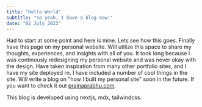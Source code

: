 ```yaml
---
title: "Hello World"
subtitle: "So yeah, I have a blog now!"
date: "02 July 2023"
---
```


Had to start at some point and here is mine. Lets see how this goes. Finally have this page on my personal website. Will utilize this space to share my thoughts, experiences, and insights with all of you. It took long because I was continously redesigning my personal website and was never okay with the design. Have taken inspiration from many other portfolio sites, and I have my site deployed rn. I have included a number of cool things in the site. Will write a blog on "how I built my personal site" soon in the future. If you want to check it out [prajnaprabhu.com](https://prajnaprabhu.com).

This blog is developed using nextjs, mdx, tailwindcss.
